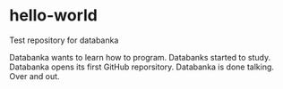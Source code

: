 # hello-world
Test repository for databanka

Databanka wants to learn how to program. Databanks started to study. Databanka opens its first GitHub reporsitory. Databanka is done talking. Over and out.

